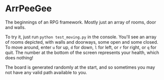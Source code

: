 # ArrPeeGee

The beginnings of an RPG framework. Mostly just an array of rooms, door and walls.

To try it, just run `python test_moving.py` in the console. You'll see an array of rooms depicted, with walls and doorways, some open and some closed. To move around, enter `u` for up, `d` for down, `l` for left, or `r` for right, or `q` for quit. The number at the bottom of the screen represents your health, which does nothing!

The board is generated randomly at the start, and so sometimes you may not have any valid path available to you.
